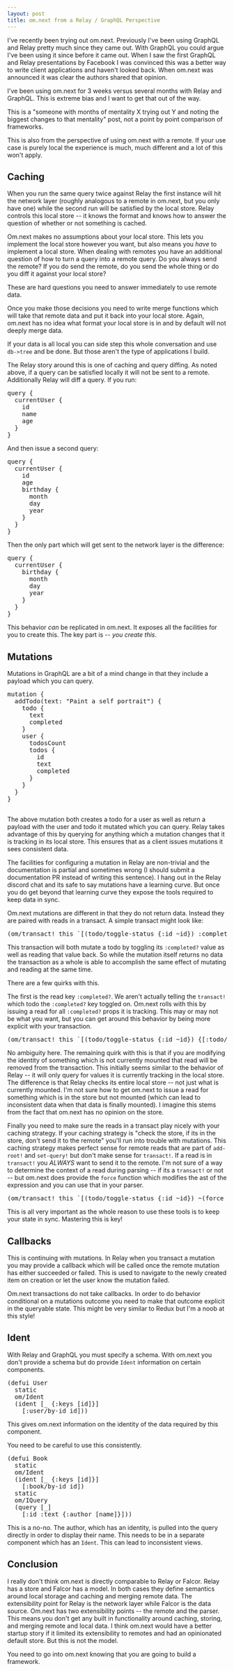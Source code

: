 ```yaml
---
layout: post
title: om.next from a Relay / GraphQL Perspective
---
```


I've recently been trying out om.next.  Previously I've been using GraphQL and Relay pretty much since they came out.  With GraphQL you could argue I've been using it since before it came out.  When I saw the first GraphQL and Relay presentations by Facebook I was convinced this was a better way to write client applications and haven't looked back.  When om.next was announced it was clear the authors shared that opinion.

I've been using om.next for 3 weeks versus several months with Relay and GraphQL.  This is extreme bias and I want to get that out of the way.

This is a "someone with months of mentality X trying out Y and noting the biggest changes to that mentality" post, not a point by point comparison of frameworks.

This is also from the perspective of using om.next with a remote.  If your use case is purely local the experience is much, much different and a lot of this won't apply.

Caching
-------

When you run the same query twice against Relay the first instance will hit the network layer (roughly analogous to a remote in om.next, but you only have one) while the second run will be satisfied by the local store.  Relay controls this local store -- it knows the format and knows how to answer the question of whether or not something is cached.

Om.next makes no assumptions about your local store.  This lets you implement the local store however you want, but also means you *have* to implement a local store.  When dealing with remotes you have an additional question of how to turn a query into a remote query.  Do you always send the remote?  If you do send the remote, do you send the whole thing or do you diff it against your local store?

These are hard questions you need to answer immediately to use remote data.

Once you make those decisions you need to write merge functions which will take that remote data and put it back into your local store.  Again, om.next has no idea what format your local store is in and by default will not deeply merge data.

If your data is all local you can side step this whole conversation and use `db->tree` and be done.  But those aren't the type of applications I build.

The Relay story around this is one of caching and query diffing.  As noted above, if a query can be satisfied locally it will not be sent to a remote.  Additionally Relay will diff a query.  If you run:

<pre>
query {
  currentUser {
    id
    name
    age
  }
}
</pre>

And then issue a second query:

<pre>
query {
  currentUser {
    id
    age
    birthday {
      month
      day
      year
    }
  }
}
</pre>

Then the only part which will get sent to the network layer is the difference:

<pre>
query {
  currentUser {
    birthday {
      month
      day
      year
    }
  }
}
</pre>

This behavior *can* be replicated in om.next.  It exposes all the facilities for you to create this.  The key part is -- *you create this*.

Mutations
---------

Mutations in GraphQL are a bit of a mind change in that they include a payload which you can query.

<pre>
mutation {
  addTodo(text: "Paint a self portrait") {
    todo {
      text
      completed
    }
    user {
      todosCount
      todos {
        id
        text
        completed
      }
    }
  }
}

</pre>

The above mutation both creates a todo for a user as well as return a payload with the user and todo it mutated which you can query.  Relay takes advantage of this by querying for anything which a mutation changes that it is tracking in its local store.  This ensures that as a client issues mutations it sees consistent data.

The facilities for configuring a mutation in Relay are non-trivial and the documentation is partial and sometimes wrong (I should submit a documentation PR instead of writing this sentence).  I hang out in the Relay discord chat and its safe to say mutations have a learning curve.  But once you do get beyond that learning curve they expose the tools required to keep data in sync.

Om.next mutations are different in that they do not return data.  Instead they are paired with reads in a transact.  A simple transact might look like:

<pre>
(om/transact! this `[(todo/toggle-status {:id ~id}) :completed?])
</pre>

This transaction will both mutate a todo by toggling its `:completed?` value as well as reading that value back.  So while the mutation itself returns no data the transaction as a whole is able to accomplish the same effect of mutating and reading at the same time.

There are a few quirks with this.

The first is the read key `:completed?`.  We aren't actually telling the `transact!` which todo the `:completed?` key toggled on.  Om.next rolls with this by issuing a read for all `:completed?` props it is tracking.  This may or may not be what you want, but you can get around this behavior by being more explicit with your transaction.

<pre>
(om/transact! this `[(todo/toggle-status {:id ~id}) {[:todo/by-id ~id] [:completed?]}])
</pre>

No ambiguity here.  The remaining quirk with this is that if you are modifying the identity of something which is not currently mounted that read will be removed from the transaction.  This initially seems similar to the behavior of Relay -- it will only query for values it is currently tracking in the local store.  The difference is that Relay checks its entire local store -- not just what is currently mounted.  I'm not sure how to get om.next to issue a read for something which is in the store but not mounted (which can lead to inconsistent data when that data is finally mounted).  I imagine this stems from the fact that om.next has no opinion on the store.

Finally you need to make sure the reads in a transact play nicely with your caching strategy.  If your caching strategy is "check the store, if its in the store, don't send it to the remote" you'll run into trouble with mutations.  This caching strategy makes perfect sense for remote reads that are part of `add-root!` and `set-query!` but don't make sense for `transact!`.  If a read is in `transact!` you *ALWAYS* want to send it to the remote.  I'm not sure of a way to determine the context of a read during parsing -- if its a `transact!` or not -- but om.next does provide the `force` function which modifies the ast of the expression and you can use that in your parser.

<pre>
(om/transact! this `[(todo/toggle-status {:id ~id}) ~(force {[:todo/by-id ~id] [:completed?]} :remote)])
</pre>

This is all very important as the whole reason to use these tools is to keep your state in sync.  Mastering this is key!

Callbacks
---------

This is continuing with mutations.  In Relay when you transact a mutation you may provide a callback which will be called once the remote mutation has either succeeded or failed.  This is used to navigate to the newly created item on creation or let the user know the mutation failed.

Om.next transactions do not take callbacks.  In order to do behavior conditional on a mutations outcome you need to make that outcome explicit in the queryable state.  This might be very similar to Redux but I'm a noob at this style!

Ident
-----

With Relay and GraphQL you must specify a schema.  With om.next you don't provide a schema but do provide `Ident` information on certain components.

<pre>
(defui User
  static
  om/Ident
  (ident [_ {:keys [id]}]
    [:user/by-id id]))
</pre>

This gives om.next information on the identity of the data required by this component.

You need to be careful to use this consistently.

<pre>
(defui Book
  static
  om/Ident
  (ident [_ {:keys [id]}]
    [:book/by-id id])
  static
  om/IQuery
  (query [_]
    [:id :text {:author [name]}]))
</pre>

This is a no-no.  The author, which has an identity, is pulled into the query directly in order to display their name.  This needs to be in a separate component which has an `Ident`.  This can lead to inconsistent views.

Conclusion
----------

I really don't think om.next is directly comparable to Relay or Falcor.  Relay has a store and Falcor has a model.  In both cases they define semantics around local storage and caching and merging remote data.  The extensibility point for Relay is the network layer while Falcor is the data source.  Om.next has two extensibility points -- the remote and the parser.  This means you don't get any built in functionality around caching, storing, and merging remote and local data.  I think om.next would have a better startup story if it limited its extensibility to remotes and had an opinionated default store.  But this is not the model.

You need to go into om.next knowing that you are going to build a framework.
